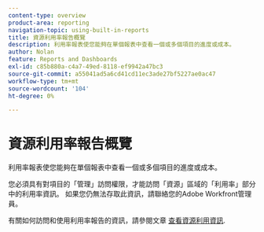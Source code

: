 ```yaml
---
content-type: overview
product-area: reporting
navigation-topic: using-built-in-reports
title: 資源利用率報告概覽
description: 利用率報表使您能夠在單個報表中查看一個或多個項目的進度或成本。
author: Nolan
feature: Reports and Dashboards
exl-id: c85b880a-c4a7-49ed-8118-ef9942a47bc3
source-git-commit: a55041ad5a6cd41cd11ec3ade27bf5227ae0ac47
workflow-type: tm+mt
source-wordcount: '104'
ht-degree: 0%

---
```



# 資源利用率報告概覽

<!--CONTEXT SENSITIVE HELP - this is linked to the product. It is about a Resource reporting built-in report, so we need to keep it in both areas.-->

利用率報表使您能夠在單個報表中查看一個或多個項目的進度或成本。

您必須具有對項目的「管理」訪問權限，才能訪問「資源」區域的「利用率」部分中的利用率資訊。 如果您仍無法存取此資訊，請聯絡您的Adobe Workfront管理員。

有關如何訪問和使用利用率報告的資訊，請參閱文章 [查看資源利用資訊](../../../resource-mgmt/resource-utilization/view-utilization-information.md).
